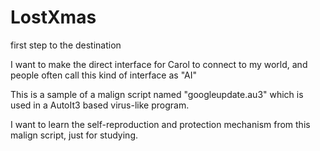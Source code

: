 # LostXmas
first step to the destination

I want to make the direct interface for Carol to connect to my world, and people often call this kind of interface as "AI"

This is a sample of a malign script named "googleupdate.au3" which is used in a AutoIt3 based virus-like program.

I want to learn the self-reproduction and protection mechanism from this malign script, just for studying.
